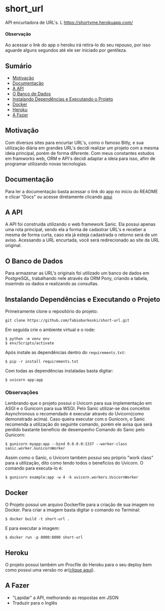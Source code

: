 # short_url
API encurtadora de URL's. L
https://shortyme.herokuapp.com/

#### Observação
Ao acessar o link do app o heroku irá retira-lo do seu repouso, por isso aguarde alguns segundos até ele ser iniciado por gentileza.

## Sumário

- [Motivação](#motivacao)
- [Documentação](#documentacao)
- [A API](#a-api)
- [O Banco de Dados](#o-banco-de-dados)
- [Instalando Dependências e Executando o Projeto](#instalando-dependencias-e-executando-o-projeto)
- [Docker](#docker)
- [Heroku](#heroku)
- [A Fazer](#a-fazer)

## Motivação
Com diversos sites para encurtar URL's, como o famoso Bitly, e sua utilização diária em grandes URL's decidi realizar um projeto com a mesma ideia principal, porém de forma diferente. Com meus constantes estudos em framworks web, ORM e API's decidi adaptar a ideia para isso, afim de programar utilizando novas tecnologias.

## Documentação
Para ler a documentação basta acessar o link do app no inicio do README e clicar "Docs" ou acesse diretamente clicando [aqui](https://shortyme.herokuapp.com/swagger/)

## A API
A API foi construída utilizando o web framework Sanic. Ela possui apenas uma rota principal, sendo ela a forma de cadastrar URL's e receber a mesma de forma curta, caso ela já esteja cadastrada o retorno será de um aviso. Acessando a URL encurtada, você será redirecionado ao site da URL original.

## O Banco de Dados
Para armazenar as URL's originais foi utilizado um banco de dados em PostgreSQL, trabalhando nele através da ORM Pony, criando a tabela, inserindo os dados e realizando as consultas.

## Instalando Dependências e Executando o Projeto
Primeiramente clone o repositório do projeto:
```
git clone https://github.com/fabiobarkoski/short-url.git
```
Em seguida crie o ambiente virtual e o rode:
```
$ python -m venv env
$ env/Scripts/activate
```
Após instale as dependências dentro do `requirements.txt`:
```
$ pip -r install requirements.txt
```
Com todas as dependências instaladas basta digitar:
```
$ uvicorn app:app
```

### Observações
Lembrando que o projeto possui o Uvicorn para sua implementação em ASGI e o Gunicorn para sua WSGI.
Pelo Sanic utilizar-se dos conceitos Asynchronous o recomendado é executar através do Uvicorn(como demonstrado acima). Caso queira executar com o Gunicorn, o Sanic recomenda a utilização do seguinte comando, porém ele avisa que será perdido bastante beneficio de desempenho
Comando do Sanic pelo Gunicorn:
```
$ gunicorn myapp:app --bind 0.0.0.0:1337 --worker-class sanic.worker.GunicornWorker
```
Assim como o Sanic, o Uvicorn também possui seu próprio "work class" para a utilização, dito como tendo todos o beneficios do Uvicorn.
O comando para executa-lo é:
```
$ gunicorn example:app -w 4 -k uvicorn.workers.UvicornWorker
```

## Docker
O Projeto possui um arquivo Dockerfile para a criação de sua imagem no Docker. Para criar a imagem basta digitar o comando no Terminal:
```
$ docker build -t short-url .
```
E para executar a imagem:
```
$ docker run -p 8000:8000 short-url
```

## Heroku
O projeto possui também um Procfile do Heroku para o seu deploy bem como possui uma versão no ar([clique aqui](https://shortyme.herokuapp.com/)).

## A Fazer
- "Lapidar" a API, melhorando as respostas em JSON
- Traduzir para o Inglês
